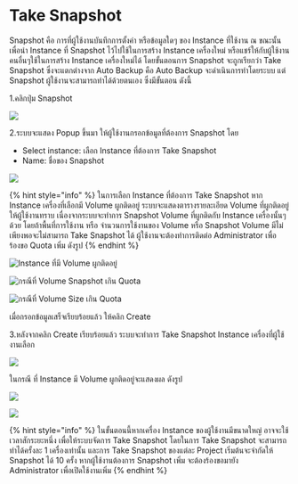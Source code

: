 # Take Snapshot

Snapshot คือ การที่ผู้ใช้งานบันทึกการตั้งค่า หรือข้อมูลใดๆ ของ Instance ที่ใช้งาน ณ ขณะนั้น เพื่อนำ Instance ที่ Snapshot ไว้ไปใช้ในการสร้าง Instance เครื่องใหม่ หรือแชร์ให้กับผู้ใช้งานคนอื่นๆใช้ในการสร้าง Instance เครื่องใหม่ได้ โดยขั้นตอนการ Snapshot จะถูกเรียกว่า Take Snapshot ซึ่งจะแตกต่างจาก Auto Backup คือ Auto Backup จะดำเนินการทำโดยระบบ แต่ Snapshot ผู้ใช้งานจะสามารถทำได้ด้วยตนเอง ซึ่งมีขั้นตอน ดังนี้

1.คลิกปุ่ม Snapshot

![](../.gitbook/assets/take_snapshot_1.png)

2.ระบบจะแสดง Popup ขึ้นมา ให้ผู้ใช้งานกรอกข้อมูลที่ต้องการ Snapshot โดย

* Select instance: เลือก Instance ที่ต้องการ Take Snapshot
* Name: ชื่อของ Snapshot

![](../.gitbook/assets/take_snapshot_2.png)

{% hint style="info" %}
ในการเลือก Instance ที่ต้องการ Take Snapshot หาก Instance เครื่องที่เลือกมี Volume ผูกติดอยู่ ระบบจะแสดงตารางรายละเอียด Volume ที่ผูกติดอยู่ให้ผู้ใช้งานทราบ เนื่องจากระบบจะทำการ Snapshot Volume ที่ผูกติดกับ Instance เครื่องนั้นๆด้วย โดยถ้าพื้นที่การใช้งาน หรือ จำนวนการใช้งานของ Volume หรือ Snapshot Volume มีไม่เพียงพอจะไม่สามารถ Take Snapshot ได้ ผู้ใช้งานจะต้องทำการติดต่อ Administrator เพื่อร้องขอ Quota เพิ่ม ดังรูป
{% endhint %}

![Instance &#xE17;&#xE35;&#xE48;&#xE21;&#xE35; Volume &#xE1C;&#xE39;&#xE01;&#xE15;&#xE34;&#xE14;&#xE2D;&#xE22;&#xE39;&#xE48; ](../.gitbook/assets/take_snapshot_3.png)

![&#xE01;&#xE23;&#xE13;&#xE35;&#xE17;&#xE35;&#xE48; Volume Snapshot &#xE40;&#xE01;&#xE34;&#xE19; Quota](../.gitbook/assets/take_snapshot_4_1.png)

![&#xE01;&#xE23;&#xE13;&#xE35;&#xE17;&#xE35;&#xE48; Volume Size &#xE40;&#xE01;&#xE34;&#xE19; Quota](../.gitbook/assets/take_snapshot_4_2.png)

เมื่อกรอกข้อมูลเสร็จเรียบร้อยแล้ว ให้คลิก Create

3.หลังจากคลิก Create เรียบร้อยแล้ว ระบบจะทำการ Take Snapshot Instance เครื่องที่ผู้ใช้งานเลือก

![](../.gitbook/assets/take_snapshot_5.png)

ในกรณี ที่ Instance มี Volume ผูกติดอยู่จะแสดงผล ดังรูป

![](../.gitbook/assets/take_snapshot_6.png)

![](../.gitbook/assets/take_snapshot_7.png)

{% hint style="info" %}
ในขั้นตอนนี้หากเครื่อง Instance ของผู้ใช้งานมีขนาดใหญ่ อาจจะใช้เวลาสักระยะหนึ่ง เพื่อให้ระบบจัดการ Take Snapshot โดยในการ Take Snapshot จะสามารถทำได้ครั้งละ 1 เครื่องเท่านั้น และการ Take Snapshot ของแต่ละ Project เริ่มต้นจะจำกัดให้ Snapshot ได้ 10 ครั้ง หากผู้ใช้งานต้องการ Snapshot เพิ่ม จะต้องร้องขอมายัง Administrator เพื่อเปิดใช้งานเพิ่ม
{% endhint %}

